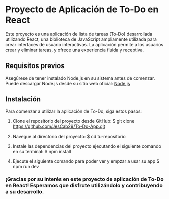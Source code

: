 # Proyecto de Aplicación de To-Do en React

Este proyecto es una aplicación de lista de tareas (To-Do) desarrollada utilizando React, una biblioteca de JavaScript ampliamente utilizada para crear interfaces de usuario interactivas. La aplicación permite a los usuarios crear y eliminar tareas, y ofrece una experiencia fluida y receptiva.

## Requisitos previos

Asegúrese de tener instalado Node.js en su sistema antes de comenzar. Puede descargar Node.js desde su sitio web oficial: [Node.js](https://nodejs.org/)

## Instalación

Para comenzar a utilizar la aplicación de To-Do, siga estos pasos:

1. Clone el repositorio del proyecto desde GitHub:
$ git clone https://github.com/JesCab29/To-Do-App.git

2. Navegue al directorio del proyecto:
$ cd tu-repositorio

3. Instale las dependencias del proyecto ejecutando el siguiente comando en su terminal:
$ npm install

4. Ejecute el siguiente comando para poder ver y empzar a usar su app
$ npm run dev

### ¡Gracias por su interés en este proyecto de aplicación de To-Do en React! Esperamos que disfrute utilizándolo y contribuyendo a su desarrollo.

